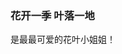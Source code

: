 ### 花开一季 叶落一地

是最最可爱的花叶小姐姐！

<!--
**hjc-owo/hjc-owo** is a ✨ _special_ ✨ repository because its `README.md` (this file) appears on your GitHub profile.

Here are some ideas to get you started:

- 🔭 I’m currently working on ...
- 🌱 I’m currently learning ...
- 👯 I’m looking to collaborate on ...
- 🤔 I’m looking for help with ...
- 💬 Ask me about ...
- 📫 How to reach me: ...
- 😄 Pronouns: ...
- ⚡ Fun fact: ...
-->

<!-- [![hjc-owo's GitHub stats](https://github-readme-stats.vercel.app/api?username=hjc-owo&count_private=true&show_icons=true)](https://github.com/anuraghazra/github-readme-stats) -->
<!-- [![Top Langs](https://github-readme-stats.vercel.app/api/top-langs/?username=hjc-owo&count_private=true&hide=html,css&layout=compact&count_private=true)](https://github.com/anuraghazra/github-readme-stats) -->
